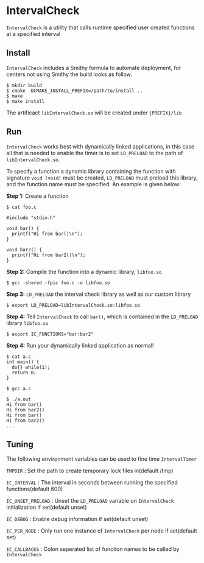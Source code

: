 # IntervalCheck
`IntervalCheck` is a utility that calls runtime specified user created functions at a specified interval

## Install
`IntervalCheck` includes a Smithy formula to automate deployment, for centers not
using Smithy the build looks as follow:

```
$ mkdir build
$ cmake -DCMAKE_INSTALL_PREFIX=/path/to/install ..
$ make
$ make install
```

The artificact `libIntervalCheck.so` will be created under `{PREFIX}/lib`

## Run
`IntervalCheck` works best with dynamically linked applications, in this case all that is needed to enable the timer is to set `LD_PRELOAD` to the path of `libIntervalCheck.so`.

To specify a function a dynamic library containing the function with signature `void (void)` must be created, `LD_PRELOAD` must preload this library, and the function name must be specified. An example is given below:


**Step 1:** Create a function

```
$ cat foo.c

#include "stdio.h"

void bar() {
  printf("Hi from bar()\n");
}

void bar2() {
  printf("Hi from bar2()\n");
}
```

**Step 2:** Compile the function into a dynamic library, `libfoo.so`

```
$ gcc -shared -fpic foo.c -o libfoo.so
```

**Step 3:** `LD_PRELOAD` the interval check library as well as our custom library

```
$ export LD_PRELOAD=libIntervalCheck.so:libfoo.so
```

**Step 4:** Tell `IntervalCheck` to call `bar()`, which is contained in the `LD_PRELOAD` library `libfoo.so`
```
$ export IC_FUNCTIONS="bar:bar2"
```

**Step 4:** Run your dynamically linked application as normal!

```
$ cat a.c
int main() {
  do{} while(1);
  return 0;
}
```

```
$ gcc a.c
```

```
$ ./a.out
Hi from bar()
Hi from bar2()
Hi from bar()
Hi from bar2()
...

```

## Tuning
The following environment variables can be used to fine time `IntervalTimer` 

`TMPDIR`           : Set the path to create temporary lock files in(default /tmp)

`IC_INTERVAL`      : The interval in seconds between running the specified functions(default 600)

`IC_UNSET_PRELOAD` : Unset the `LD_PRELOAD` variable on `IntervalCheck` initialization if set(default unset)

`IC_DEBUG`         : Enable debug information if set(default unset)

`IC_PER_NODE`      : Only run one instance of `IntervalCheck` per node if set(default set)

`IC_CALLBACKS`     : Colon seperated list of function names to be called by `IntervalCheck`
